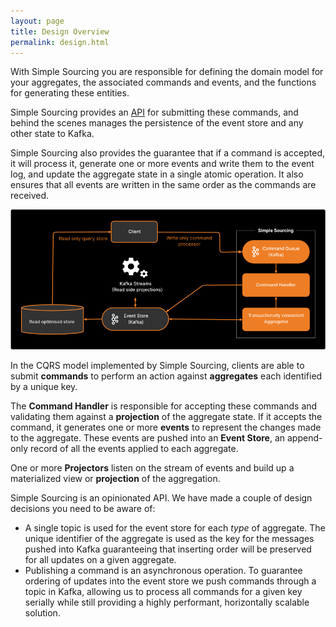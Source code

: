 ```yaml
---
layout: page
title: Design Overview
permalink: design.html
---
```


With Simple Sourcing you are responsible for defining the domain model for your aggregates, the associated commands and events, 
and the functions for generating these entities. 

Simple Sourcing provides an [API](api.html) for submitting these commands, 
and behind the scenes manages the persistence of the event store and any other state to Kafka.

Simple Sourcing also provides the guarantee that if a command is accepted, it will process it, 
generate one or more events and write them to the event log, and update the aggregate state
in a single atomic operation.
It also ensures that all events are written in the same order as the commands are received.

![Event Sourcing with CQRS](/images/simple-sourcing-diagram.png)

In the CQRS model implemented by Simple Sourcing, clients are able to submit **commands** to perform an action
against **aggregates** each identified by a unique key.

The **Command Handler** is responsible for accepting these commands and validating them against a **projection**
of the aggregate state. If it accepts the command, it generates one or more **events** to represent the changes
made to the aggregate. These events are pushed into an **Event Store**, an append-only record of all the events
applied to each aggregate.

One or more **Projectors** listen on the stream of events and build up a materialized view or **projection**
of the aggregation.

Simple Sourcing is an opinionated API. We have made a couple of design decisions you need to be aware of:

   * A single topic is used for the event store for each _type_ of aggregate. The unique identifier of the aggregate is
     used as the key for the messages pushed into Kafka guaranteeing that inserting order will be preserved for all updates
     on a given aggregate.
   * Publishing a command is an asynchronous operation. To guarantee ordering of updates into the event store
     we push commands through a topic in Kafka, allowing us to process all commands for a given key serially while
     still providing a highly performant, horizontally scalable solution.
